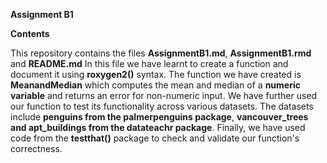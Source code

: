 **Assignment B1**


**Contents**


This repository contains the files **AssignmentB1.md**, **AssignmentB1.rmd** and **README.md**
In this file we have learnt to create a function and document it using **roxygen2()** syntax. 
The function we have created is **MeanandMedian** which computes the mean and median of a **numeric variable** and returns an error for non-numeric input.
We have further used our function to test its functionality across various datasets. The datasets include **penguins from the palmerpenguins package**, **vancouver_trees and apt_buildings from the datateachr package**.
Finally, we have used code from the **testthat()** package to check and validate our function's correctness. 
